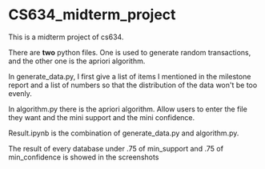 # CS634_midterm_project
This is a midterm project of cs634.

There are **two** python files. One is used to generate random transactions, and the other one is the apriori algorithm.

In generate_data.py, I first give a list of items I mentioned in the milestone report and a list of numbers so that the distribution of the data won't be too evenly.

In algorithm.py there is the apriori algorithm. Allow users to enter the file they want and the mini support and the mini confidence.

Result.ipynb is the combination of generate_data.py and algorithm.py.

The result of every database under .75 of min_support and .75 of min_confidence is showed in the screenshots



